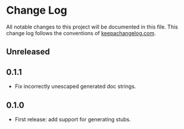 # Change Log
All notable changes to this project will be documented in this file. This change log follows the conventions of [keepachangelog.com](http://keepachangelog.com/).

## Unreleased

## 0.1.1

- Fix incorrectly unescaped generated doc strings.

## 0.1.0

- First release: add support for generating stubs.
